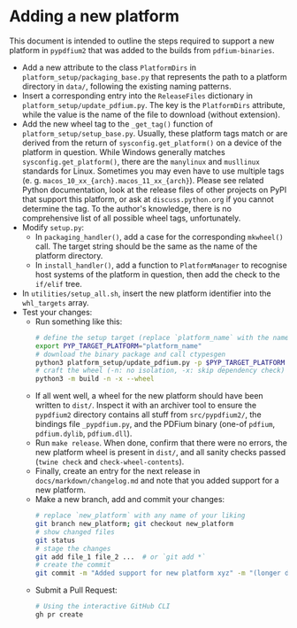 <!-- SPDX-FileCopyrightText: 2022 geisserml <geisserml@gmail.com> -->
<!-- SPDX-License-Identifier: CC-BY-4.0 -->

Adding a new platform
=====================

This document is intended to outline the steps required to support a new platform in
`pypdfium2` that was added to the builds from `pdfium-binaries`.

* Add a new attribute to the class `PlatformDirs` in `platform_setup/packaging_base.py`
  that represents the path to a platform directory in `data/`, following the existing
  naming patterns.
* Insert a corresponding entry into the `ReleaseFiles` dictionary in `platform_setup/update_pdfium.py`.
  The key is the `PlatformDirs` attribute, while the value is the name of the file to download (without extension).
* Add the new wheel tag to the `_get_tag()` function of `platform_setup/setup_base.py`.
  Usually, these platform tags match or are derived from the return of `sysconfig.get_platform()`
  on a device of the platform in question. While Windows generally matches `sysconfig.get_platform()`,
  there are the `manylinux` and `musllinux` standards for Linux. Sometimes you may even have to use
  multiple tags (e. g. `macos_10_xx_{arch}.macos_11_xx_{arch}`).
  Please see related Python documentation, look at the release files of other projects on PyPI that
  support this platform, or ask at `discuss.python.org` if you cannot determine the tag.
  To the author's knowledge, there is no comprehensive list of all possible wheel tags, unfortunately.
* Modify `setup.py`:
    * In `packaging_handler()`, add a case for the corresponding `mkwheel()` call.
      The target string should be the same as the name of the platform directory.
    * In `install_handler()`, add a function to `PlatformManager` to recognise host systems
      of the platform in question, then add the check to the `if/elif` tree.
* In `utilities/setup_all.sh`, insert the new platform identifier into the `whl_targets` array.
* Test your changes:
  * Run something like this:
    ```bash
    # define the setup target (replace `platform_name` with the name of the new platform)
    export PYP_TARGET_PLATFORM="platform_name"
    # download the binary package and call ctypesgen
    python3 platform_setup/update_pdfium.py -p $PYP_TARGET_PLATFORM
    # craft the wheel (-n: no isolation, -x: skip dependency check)
    python3 -m build -n -x --wheel
    ```
  * If all went well, a wheel for the new platform should have been written to `dist/`.
    Inspect it with an archiver tool to ensure the `pypdfium2` directory contains all stuff from
    `src/pypdfium2/`, the bindings file `_pypdfium.py`, and the PDFium binary (one-of `pdfium`,
    `pdfium.dylib`, `pdfium.dll`).
  * Run `make release`. When done, confirm that there were no errors, the new platform wheel
    is present in `dist/`, and all sanity checks passed (`twine check` and `check-wheel-contents`).
  * Finally, create an entry for the next release in `docs/markdown/changelog.md` and note that you
    added support for a new platform.
  * Make a new branch, add and commit your changes:
    ```bash
    # replace `new_platform` with any name of your liking
    git branch new_platform; git checkout new_platform
    # show changed files
    git status
    # stage the changes
    git add file_1 file_2 ...  # or `git add *`
    # create the commit
    git commit -m "Added support for new platform xyz" -m "(longer description, if necessary)"
    ```
  * Submit a Pull Request:
    ```bash
    # Using the interactive GitHub CLI
    gh pr create
    ```
